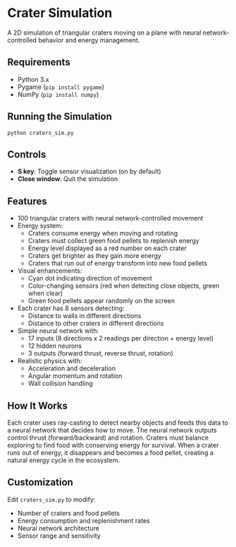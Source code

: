 # Crater Simulation

A 2D simulation of triangular craters moving on a plane with neural network-controlled behavior and energy management.

## Requirements
- Python 3.x
- Pygame (`pip install pygame`)
- NumPy (`pip install numpy`)

## Running the Simulation
```
python craters_sim.py
```

## Controls
- **S key**: Toggle sensor visualization (on by default)
- **Close window**: Quit the simulation

## Features
- 100 triangular craters with neural network-controlled movement
- Energy system:
  - Craters consume energy when moving and rotating
  - Craters must collect green food pellets to replenish energy
  - Energy level displayed as a red number on each crater
  - Craters get brighter as they gain more energy
  - Craters that run out of energy transform into new food pellets
- Visual enhancements:
  - Cyan dot indicating direction of movement
  - Color-changing sensors (red when detecting close objects, green when clear)
  - Green food pellets appear randomly on the screen
- Each crater has 8 sensors detecting:
  - Distance to walls in different directions
  - Distance to other craters in different directions
- Simple neural network with:
  - 17 inputs (8 directions x 2 readings per direction + energy level)
  - 12 hidden neurons
  - 3 outputs (forward thrust, reverse thrust, rotation)
- Realistic physics with:
  - Acceleration and deceleration
  - Angular momentum and rotation
  - Wall collision handling

## How It Works
Each crater uses ray-casting to detect nearby objects and feeds this data to a neural network that decides how to move. The neural network outputs control thrust (forward/backward) and rotation. Craters must balance exploring to find food with conserving energy for survival. When a crater runs out of energy, it disappears and becomes a food pellet, creating a natural energy cycle in the ecosystem.

## Customization
Edit `craters_sim.py` to modify:
- Number of craters and food pellets
- Energy consumption and replenishment rates
- Neural network architecture
- Sensor range and sensitivity
